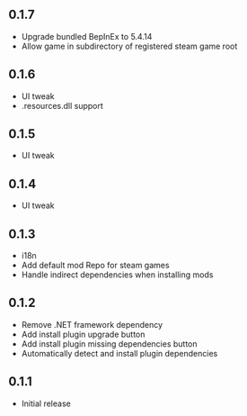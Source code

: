 ## 0.1.7

- Upgrade bundled BepInEx to 5.4.14
- Allow game in subdirectory of registered steam game root 

## 0.1.6

- UI tweak
- .resources.dll support

## 0.1.5

- UI tweak

## 0.1.4

- UI tweak

## 0.1.3

- i18n
- Add default mod Repo for steam games
- Handle indirect dependencies when installing mods
  
## 0.1.2

- Remove .NET framework dependency
- Add install plugin upgrade button
- Add install plugin missing dependencies button
- Automatically detect and install plugin dependencies

## 0.1.1

- Initial release
